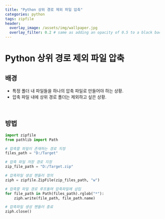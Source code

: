 ```yaml
---
title: "Python 상위 경로 제외 파일 압축"
categories: python
tags: zipfile
header:
  overlay_image: /assets/img/wallpaper.jpg
  overlay_filter: 0.2 # same as adding an opacity of 0.5 to a black background
---
```


# Python 상위 경로 제외 파일 압축

## 배경

- 특정 폴더 내 파일들을 하나의 압축 파일로 만들어야 하는 상황.
- 압축 파일 내에 상위 경로 폴더는 제외하고 싶은 상황.

<br>

## 방법

```python
import zipfile
from pathlib import Path

# 압축할 파일이 존재하는 경로 지정
files_path = "D:/Target"

# 압축 파일 저장 경로 지정
zip_file_path = "D:/Target.zip"

# 압축파일 생성 핸들러 정의
ziph = zipfile.ZipFile(zip_files_path, "w")

# 압축할 파일 경로 루프돌며 압축파일에 삽입
for file_path in Path(files_path).rglob("*"):
    ziph.write(file_path, file_path.name)

# 압축파일 생성 핸들러 종료
ziph.close()
```